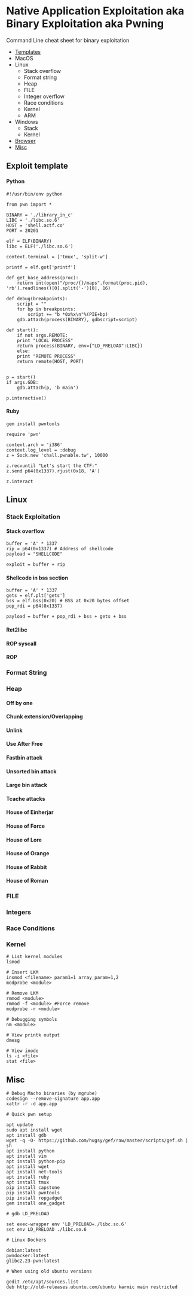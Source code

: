 # Native Application Exploitation aka Binary Exploitation aka Pwning
Command Line cheat sheet for binary exploitation

* [Templates](#templates)
* MacOS
* Linux
	* Stack overflow
	* Format string
	* Heap
	* FILE
	* Integer overflow
	* Race conditions
	* Kernel
	* ARM
* Windows
	* Stack
	* Kernel
* [Browser](browser.md)
* [Misc](#misc)

<h2 id="templates">Exploit template</h2>

<h4>Python</h4>
	
	#!/usr/bin/env python
	
	from pwn import *

	BINARY = './library_in_c'
	LIBC = './libc.so.6'
	HOST = 'shell.actf.co'
	PORT = 20201
	
	elf = ELF(BINARY)
	libc = ELF('./libc.so.6')

	context.terminal = ['tmux', 'split-w']
	
	printf = elf.got['printf']		

	def get_base_address(proc):
		return int(open("/proc/{}/maps".format(proc.pid), 'rb').readlines()[0].split('-')[0], 16)

	def debug(breakpoints):
		script = ""
		for bp in breakpoints:
			script += "b *0x%x\n"%(PIE+bp)
		gdb.attach(process(BINARY), gdbscript=script)

	def start():
	    if not args.REMOTE:
		print "LOCAL PROCESS"
		return process(BINARY, env={"LD_PRELOAD":LIBC})
	    else:
		print "REMOTE PROCESS"
		return remote(HOST, PORT)


	p = start()
	if args.GDB:
	    gdb.attach(p, 'b main')

	p.interactive()


<h4>Ruby</h4>
	
	gem install pwntools
	
	require 'pwn'
	
	context.arch = 'i386'
	context.log_level = :debug
	z = Sock.new 'chall.pwnable.tw', 10000

	z.recvuntil "Let's start the CTF:"
	z.send p64(0x1337).rjust(0x18, 'A')
	
	z.interact

<h2 id="linux">Linux</h2>

<h3 id="stack">Stack Exploitation</h3>
	
<h4>Stack overflow</h4>

	buffer = 'A' * 1337
	rip = p64(0x1337) # Address of shellcode
	payload = "SHELLCODE"

	exploit = buffer + rip
	

<h4>Shellcode in bss section</h4>

	buffer = 'A' * 1337
	gets = elf.plt['gets']
	bss = elf.bss(0x20) # BSS at 0x20 bytes offset
	pop_rdi = p64(0x1337)

	payload = buffer + pop_rdi + bss + gets + bss

<h4>Ret2libc</h4>

<h4>ROP syscall</h4>
		
<h4>ROP</h4>

<h3>Format String</h3>

<h3>Heap</h3>

<h4>Off by one</h4>

<h4>Chunk extension/Overlapping</h4>

<h4>Unlink</h4>

<h4>Use After Free</h4>

<h4>Fastbin attack</h4>

<h4>Unsorted bin attack</h4>

<h4>Large bin attack</h4>

<h4>Tcache attacks</h4>

<h4>House of Einherjar</h4>

<h4>House of Force</h4>

<h4>House of Lore</h4>

<h4>House of Orange</h4>

<h4>House of Rabbit</h4>

<h4>House of Roman</h4>

<h3>FILE</h3>

<h3>Integers</h3>

<h3>Race Conditions</h3>

<h3>Kernel</h3>
	
	# List kernel modules
	lsmod
	
	# Insert LKM
	insmod <filename> param1=1 array_param=1,2
	modprobe <module>
	
	# Remove LKM
	rmmod <module> 
	rmmod -f <module> #Force remove
	modprobe -r <module>
	
	# Debugging symbols
	nm <module>

	# View printk output
	dmesg
	
	# View inode
	ls -i <file>
	stat <file>


<h2 id="misc">Misc</h2>

	# Debug Macho binaries (by mgrube)
	codesign --remove-signature app.app
	xattr -r -d app.app

	# Quick pwn setup

	apt update
	sudo apt install wget
	apt install gdb
	wget -q -O- https://github.com/hugsy/gef/raw/master/scripts/gef.sh | sh
	apt install python
	apt install vim
	apt install python-pip
	apt install wget
	apt install net-tools
	apt install ruby
	apt install tmux
	pip install capstone
	pip install pwntools
	pip install ropgadget
	gem install one_gadget

	# gdb LD_PRELOAD 

	set exec-wrapper env 'LD_PRELOAD=./libc.so.6'
	set env LD_PRELOAD ./libc.so.6

	# Linux Dockers

	debian:latest
	pwndocker:latest
	glibc2.23-pwn:latest
	
	# When using old ubuntu versions

	gedit /etc/apt/sources.list
	deb http://old-releases.ubuntu.com/ubuntu karmic main restricted
	
